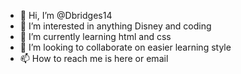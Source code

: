 - 👋 Hi, I’m @Dbridges14
- 👀 I’m interested in anything Disney and coding
- 🌱 I’m currently learning html and css
- 💞️ I’m looking to collaborate on easier learning style
- 📫 How to reach me is here or email

<!---
Dbridges14/Dbridges14 is a ✨ special ✨ repository because its `README.md` (this file) appears on your GitHub profile.
You can click the Preview link to take a look at your changes.
--->
